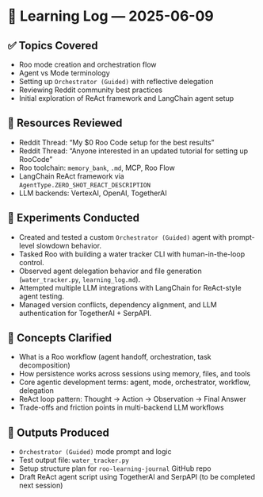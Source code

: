 # 🧠 Learning Log — 2025-06-09

## ✅ Topics Covered
- Roo mode creation and orchestration flow
- Agent vs Mode terminology
- Setting up `Orchestrator (Guided)` with reflective delegation
- Reviewing Reddit community best practices
- Initial exploration of ReAct framework and LangChain agent setup

## 🔎 Resources Reviewed
- Reddit Thread: “My $0 Roo Code setup for the best results”
- Reddit Thread: “Anyone interested in an updated tutorial for setting up RooCode”
- Roo toolchain: `memory_bank`, `.md`, MCP, Roo Flow
- LangChain ReAct framework via `AgentType.ZERO_SHOT_REACT_DESCRIPTION`
- LLM backends: VertexAI, OpenAI, TogetherAI

## 🧪 Experiments Conducted
- Created and tested a custom `Orchestrator (Guided)` agent with prompt-level slowdown behavior.
- Tasked Roo with building a water tracker CLI with human-in-the-loop control.
- Observed agent delegation behavior and file generation (`water_tracker.py`, `learning_log.md`).
- Attempted multiple LLM integrations with LangChain for ReAct-style agent testing.
- Managed version conflicts, dependency alignment, and LLM authentication for TogetherAI + SerpAPI.

## 🧩 Concepts Clarified
- What is a Roo workflow (agent handoff, orchestration, task decomposition)
- How persistence works across sessions using memory, files, and tools
- Core agentic development terms: agent, mode, orchestrator, workflow, delegation
- ReAct loop pattern: Thought → Action → Observation → Final Answer
- Trade-offs and friction points in multi-backend LLM workflows

## 🔧 Outputs Produced
- `Orchestrator (Guided)` mode prompt and logic
- Test output file: `water_tracker.py`
- Setup structure plan for `roo-learning-journal` GitHub repo
- Draft ReAct agent script using TogetherAI and SerpAPI (to be completed next session)